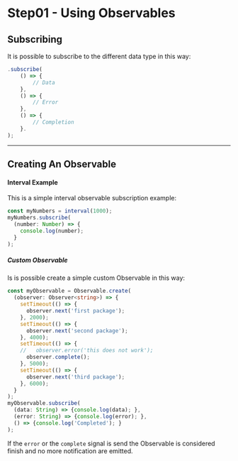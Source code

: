 # Step01 - Using Observables

##  Subscribing

It is possible to subscribe to the different data type in this way:

```typescript
.subscribe(
    () => {
        // Data
    },
    () => {
        // Error
    },
    () => {
        // Completion
    }.
);
```

---

## Creating An Observable

#### Interval Example

This is a simple interval observable subscription example:

```typescript
const myNumbers = interval(1000);
myNumbers.subscribe(
  (number: Number) => {
    console.log(number);
  }
);

```

##### Custom Observable

Is is possible create a simple custom Observable in this way:

```typescript
const myObservable = Observable.create(
  (observer: Observer<string>) => {
    setTimeout(() => {
      observer.next('first package');
    }, 2000);
    setTimeout(() => {
      observer.next('second package');
    }, 4000);
    setTimeout(() => {
    //   observer.error('this does not work');
      observer.complete();
    }, 5000);
    setTimeout(() => {
      observer.next('third package');
    }, 6000);
  }
);
myObservable.subscribe(
  (data: String) => {console.log(data); },
  (error: String) => {console.log(error); },
  () => {console.log('Completed'); }
);
```

If the `error` or the `complete` signal is send the Observable is considered finish and no more notification are emitted.






